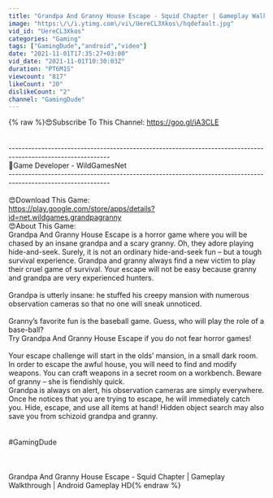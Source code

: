 ```yaml
---
title: "Grandpa And Granny House Escape - Squid Chapter | Gameplay Walkthrough | Android Gameplay HD"
image: "https:\/\/i.ytimg.com\/vi\/UereCL3Xkos\/hqdefault.jpg"
vid_id: "UereCL3Xkos"
categories: "Gaming"
tags: ["GamingDude","android","video"]
date: "2021-11-01T17:35:27+03:00"
vid_date: "2021-11-01T10:30:03Z"
duration: "PT6M1S"
viewcount: "817"
likeCount: "20"
dislikeCount: "2"
channel: "GamingDude"
---
```

{% raw %}😍Subscribe To This Channel: <a rel="nofollow" target="blank" href="https://goo.gl/iA3CLE">https://goo.gl/iA3CLE</a><br /><br /><br />-------------------------------------------------------------------------------------------------------------<br />                               📱Game Developer - WildGamesNet<br />-------------------------------------------------------------------------------------------------------------<br /><br />😍Download This Game:<br /><a rel="nofollow" target="blank" href="https://play.google.com/store/apps/details?id=net.wildgames.grandpagranny">https://play.google.com/store/apps/details?id=net.wildgames.grandpagranny</a><br />😍About This Game:<br />Grandpa And Granny House Escape is a horror game where you will be chased by an insane grandpa and a scary granny. Oh, they adore playing hide-and-seek. Surely, it is not an ordinary hide-and-seek fun – but a tough survival experience. Grandpa and granny always find a new victim to play their cruel game of survival. Your escape will not be easy because granny and grandpa are very experienced hunters.<br /><br />Grandpa is utterly insane: he stuffed his creepy mansion with numerous observation cameras so that no one will sneak unnoticed.<br /><br />Granny’s favorite fun is the baseball game. Guess, who will play the role of a base-ball?<br />Try Grandpa And Granny House Escape if you do not fear horror games!<br /><br />Your escape challenge will start in the olds’ mansion, in a small dark room. In order to escape the awful house, you will need to find and modify weapons. You can craft weapons in a secret room on a workbench. Beware of granny – she is fiendishly quick.<br />Grandpa is always on alert, his observation cameras are simply everywhere. Once he notices that you are trying to escape, he will immediately catch you. Hide, escape, and use all items at hand! Hidden object search may also save you from schizoid grandpa and granny.<br /><br /><br />#GamingDude<br /><br /><br /><br />Grandpa And Granny House Escape - Squid Chapter | Gameplay Walkthrough | Android Gameplay HD{% endraw %}
